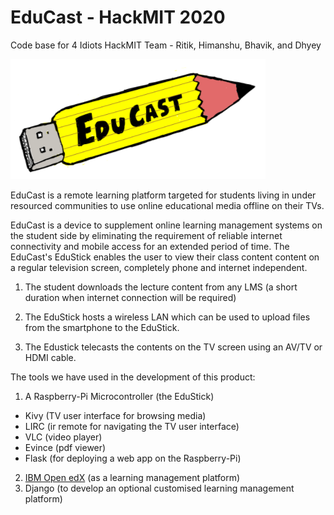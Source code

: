 # EduCast - HackMIT 2020
Code base for 4 Idiots HackMIT Team - Ritik, Himanshu, Bhavik, and Dhyey

![EduCast Logo](/EduBox/flaskApp/static/EduCastLogo.png)

EduCast is a remote learning platform targeted for students living in under resourced communities to use online educational media offline on their TVs.

EduCast is a device to supplement online learning management systems on the student side by eliminating the requirement of reliable internet connectivity and mobile access for an extended period of time. The EduCast's EduStick enables the user to view their class content content on a regular television screen, completely phone and internet independent.

1. The student downloads the lecture content from any LMS (a short duration when internet connection will be required)

2. The EduStick hosts a wireless LAN which can be used to upload files from the smartphone to the EduStick.

3. The Edustick telecasts the contents on the TV screen using an AV/TV or HDMI cable.

The tools we have used in the development of this product:

1. A Raspberry-Pi Microcontroller (the EduStick)
  * Kivy (TV user interface for browsing media)
  * LIRC (ir remote for navigating the TV user interface)
  * VLC (video player)
  * Evince (pdf viewer)
  * Flask (for deploying a web app on the Raspberry-Pi)
2. [IBM Open edX](https://hackmit.skillsnetwork.site/home/) (as a learning management platform)
3. Django (to develop an optional customised learning management platform)
